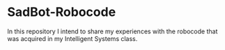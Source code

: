 # SadBot-Robocode
In this repository I intend to share my experiences with the robocode that was acquired in my Intelligent Systems class.
